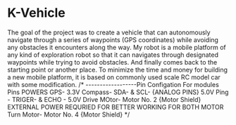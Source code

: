 # K-Vehicle
The goal of the project was to create a vehicle that can autonomously navigate through a series of waypoints (GPS coordinates) while avoiding any obstacles it encounters along the way.
My robot is a mobile platform of any kind of exploration robot so that it can
navigates through designated waypoints while trying to avoid obstacles. And
finally comes back to the starting point or another place. To minimize the time
and money for building a new mobile platform, it is based on commonly used
scale RC model car with some modification. 
/*
 ------------------Pin Configation For modules
 Pins POWERS
 GPS- 3.3V
 Compass- SDA- & SCL- {ANALOG PINS} 5.0V
 Ping - TRIGER- & ECHO - 5.0V
 Drive MOtor- Motor No. 2 {Motor Shield} EXTERNAL POWER
REQURIED FOR BETTER WORKING FOR BOTH MOTOR
 Turn Motor- Motor No. 4 {Motor Shield}
*/
